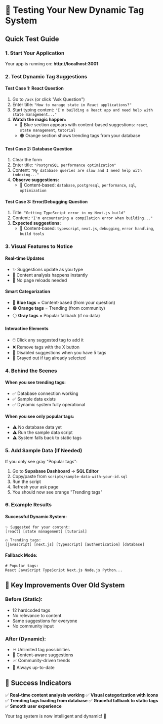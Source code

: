 # 🎯 Testing Your New Dynamic Tag System

## Quick Test Guide

### 1. **Start Your Application**
Your app is running on: **http://localhost:3001**

### 2. **Test Dynamic Tag Suggestions**

#### **Test Case 1: React Question**
1. Go to `/ask` (or click "Ask Question")
2. Enter title: `"How to manage state in React applications?"`
3. Start typing content: `"I'm building a React app and need help with state management..."`
4. **Watch the magic happen:**
   - 🔵 Blue section appears with content-based suggestions: `react`, `state management`, `tutorial`
   - 🟠 Orange section shows trending tags from your database

#### **Test Case 2: Database Question**
1. Clear the form
2. Enter title: `"PostgreSQL performance optimization"`
3. Content: `"My database queries are slow and I need help with indexing..."`
4. **Observe suggestions:**
   - 🔵 Content-based: `database`, `postgresql`, `performance`, `sql`, `optimization`

#### **Test Case 3: Error/Debugging Question**
1. Title: `"Getting TypeScript error in my Next.js build"`
2. Content: `"I'm encountering a compilation error when building..."`
3. **Expected suggestions:**
   - 🔵 Content-based: `typescript`, `next.js`, `debugging`, `error handling`, `build tools`

### 3. **Visual Features to Notice**

#### **Real-time Updates**
- ✨ Suggestions update as you type
- 📝 Content analysis happens instantly
- 🔄 No page reloads needed

#### **Smart Categorization**
- 🔵 **Blue tags** = Content-based (from your question)
- 🟠 **Orange tags** = Trending (from community)  
- ⚪ **Gray tags** = Popular fallback (if no data)

#### **Interactive Elements**
- 🖱️ Click any suggested tag to add it
- ❌ Remove tags with the X button
- 🚫 Disabled suggestions when you have 5 tags
- 🚫 Grayed out if tag already selected

### 4. **Behind the Scenes**

#### **When you see trending tags:**
- ✅ Database connection working
- ✅ Sample data exists
- ✅ Dynamic system fully operational

#### **When you see only popular tags:**
- ⚠️ No database data yet
- ⚠️ Run the sample data script
- ⚠️ System falls back to static tags

### 5. **Add Sample Data (If Needed)**

If you only see gray "Popular tags":
1. Go to **Supabase Dashboard** → **SQL Editor**
2. Copy/paste from `scripts/sample-data-with-your-id.sql`
3. Run the script
4. Refresh your ask page
5. You should now see orange "Trending tags"

### 6. **Example Results**

#### **Successful Dynamic System:**
```
✨ Suggested for your content:
[react] [state management] [tutorial]

🔥 Trending tags:
[javascript] [next.js] [typescript] [authentication] [database]
```

#### **Fallback Mode:**
```
# Popular tags:
React JavaScript TypeScript Next.js Node.js Python...
```

## 🚀 **Key Improvements Over Old System**

### **Before (Static):**
- 12 hardcoded tags
- No relevance to content
- Same suggestions for everyone
- No community input

### **After (Dynamic):**
- ♾️ Unlimited tag possibilities
- 🎯 Content-aware suggestions
- 📈 Community-driven trends
- 🔄 Always up-to-date

## 🎉 **Success Indicators**

✅ **Real-time content analysis working**
✅ **Visual categorization with icons**
✅ **Trending tags loading from database**
✅ **Graceful fallback to static tags**
✅ **Smooth user experience**

Your tag system is now intelligent and dynamic! 🎊
